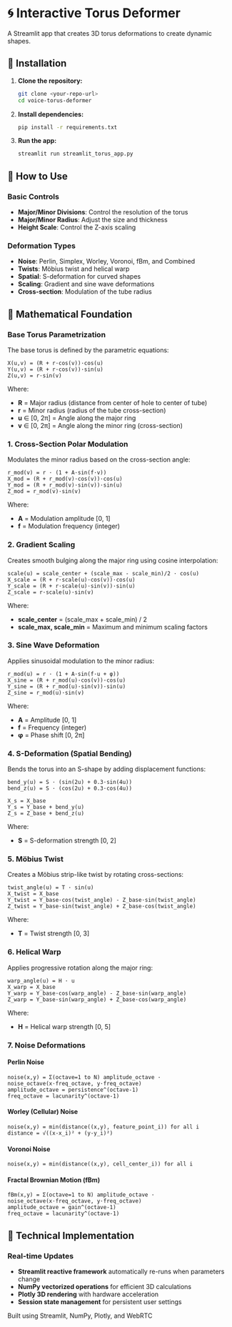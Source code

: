 # 🌀 Interactive Torus Deformer

A Streamlit app that creates 3D torus deformations to create dynamic shapes.

## 🚀 Installation

1. **Clone the repository:**
   ```bash
   git clone <your-repo-url>
   cd voice-torus-deformer
   ```

2. **Install dependencies:**
   ```bash
   pip install -r requirements.txt
   ```

3. **Run the app:**
   ```bash
   streamlit run streamlit_torus_app.py
   ```

## 🎯 How to Use

### Basic Controls
- **Major/Minor Divisions**: Control the resolution of the torus
- **Major/Minor Radius**: Adjust the size and thickness
- **Height Scale**: Control the Z-axis scaling

### Deformation Types
- **Noise**: Perlin, Simplex, Worley, Voronoi, fBm, and Combined
- **Twists**: Möbius twist and helical warp
- **Spatial**: S-deformation for curved shapes
- **Scaling**: Gradient and sine wave deformations
- **Cross-section**: Modulation of the tube radius


## 🧮 Mathematical Foundation

### Base Torus Parametrization

The base torus is defined by the parametric equations:

```
X(u,v) = (R + r·cos(v))·cos(u)
Y(u,v) = (R + r·cos(v))·sin(u)  
Z(u,v) = r·sin(v)
```

Where:
- **R** = Major radius (distance from center of hole to center of tube)
- **r** = Minor radius (radius of the tube cross-section)
- **u** ∈ [0, 2π] = Angle along the major ring
- **v** ∈ [0, 2π] = Angle along the minor ring (cross-section)

### 1. Cross-Section Polar Modulation

Modulates the minor radius based on the cross-section angle:

```
r_mod(v) = r · (1 + A·sin(f·v))
X_mod = (R + r_mod(v)·cos(v))·cos(u)
Y_mod = (R + r_mod(v)·sin(v))·sin(u)
Z_mod = r_mod(v)·sin(v)
```

Where:
- **A** = Modulation amplitude [0, 1]
- **f** = Modulation frequency (integer)

### 2. Gradient Scaling

Creates smooth bulging along the major ring using cosine interpolation:

```
scale(u) = scale_center + (scale_max - scale_min)/2 · cos(u)
X_scale = (R + r·scale(u)·cos(v))·cos(u)
Y_scale = (R + r·scale(u)·sin(v))·sin(u)
Z_scale = r·scale(u)·sin(v)
```

Where:
- **scale_center** = (scale_max + scale_min) / 2
- **scale_max, scale_min** = Maximum and minimum scaling factors

### 3. Sine Wave Deformation

Applies sinusoidal modulation to the minor radius:

```
r_mod(u) = r · (1 + A·sin(f·u + φ))
X_sine = (R + r_mod(u)·cos(v))·cos(u)
Y_sine = (R + r_mod(u)·sin(v))·sin(u)
Z_sine = r_mod(u)·sin(v)
```

Where:
- **A** = Amplitude [0, 1]
- **f** = Frequency (integer)
- **φ** = Phase shift [0, 2π]

### 4. S-Deformation (Spatial Bending)

Bends the torus into an S-shape by adding displacement functions:

```
bend_y(u) = S · (sin(2u) + 0.3·sin(4u))
bend_z(u) = S · (cos(2u) + 0.3·cos(4u))

X_s = X_base
Y_s = Y_base + bend_y(u)
Z_s = Z_base + bend_z(u)
```

Where:
- **S** = S-deformation strength [0, 2]

### 5. Möbius Twist

Creates a Möbius strip-like twist by rotating cross-sections:

```
twist_angle(u) = T · sin(u)
X_twist = X_base
Y_twist = Y_base·cos(twist_angle) - Z_base·sin(twist_angle)
Z_twist = Y_base·sin(twist_angle) + Z_base·cos(twist_angle)
```

Where:
- **T** = Twist strength [0, 3]

### 6. Helical Warp

Applies progressive rotation along the major ring:

```
warp_angle(u) = H · u
X_warp = X_base
Y_warp = Y_base·cos(warp_angle) - Z_base·sin(warp_angle)
Z_warp = Y_base·sin(warp_angle) + Z_base·cos(warp_angle)
```

Where:
- **H** = Helical warp strength [0, 5]

### 7. Noise Deformations

#### Perlin Noise
```
noise(x,y) = Σ(octave=1 to N) amplitude_octave · noise_octave(x·freq_octave, y·freq_octave)
amplitude_octave = persistence^(octave-1)
freq_octave = lacunarity^(octave-1)
```

#### Worley (Cellular) Noise
```
noise(x,y) = min(distance((x,y), feature_point_i)) for all i
distance = √((x-x_i)² + (y-y_i)²)
```

#### Voronoi Noise
```
noise(x,y) = min(distance((x,y), cell_center_i)) for all i
```

#### Fractal Brownian Motion (fBm)
```
fBm(x,y) = Σ(octave=1 to N) amplitude_octave · noise_octave(x·freq_octave, y·freq_octave)
amplitude_octave = gain^(octave-1)
freq_octave = lacunarity^(octave-1)
```

## 🔧 Technical Implementation

### Real-time Updates
- **Streamlit reactive framework** automatically re-runs when parameters change
- **NumPy vectorized operations** for efficient 3D calculations
- **Plotly 3D rendering** with hardware acceleration
- **Session state management** for persistent user settings

Built using Streamlit, NumPy, Plotly, and WebRTC
